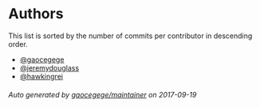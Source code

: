 # Authors

This list is sorted by the number of commits per contributor in descending order.

* [@gaocegege](https://github.com/gaocegege)
* [@jeremydouglass](https://github.com/jeremydouglass)
* [@hawkingrei](https://github.com/hawkingrei)

###### Auto generated by [gaocegege/maintainer](https://github.com/gaocegege/maintainer) on 2017-09-19
